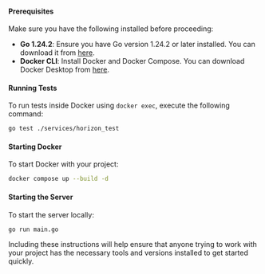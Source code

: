 
#### Prerequisites

Make sure you have the following installed before proceeding:

* **Go 1.24.2**: Ensure you have Go version 1.24.2 or later installed. You can download it from [here](https://golang.org/dl/).
* **Docker CLI**: Install Docker and Docker Compose. You can download Docker Desktop from [here](https://www.docker.com/products/docker-desktop).

#### Running Tests

To run tests inside Docker using `docker exec`, execute the following command:

```bash
go test ./services/horizon_test
```

#### Starting Docker

To start Docker with your project:

```bash
docker compose up --build -d
```

#### Starting the Server

To start the server locally:

```bash
go run main.go
```

Including these instructions will help ensure that anyone trying to work with your project has the necessary tools and versions installed to get started quickly.
